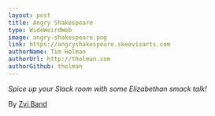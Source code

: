 ```yaml
---
layout: post
title: Angry Shakespeare
type: WideWeirdWeb
image: angry-shakespeare.png
link: https://angryshakespeare.skeevisarts.com
authorName: Tim Holman
authorUrl: http://tholman.com
authorGithub: tholman
---
```


_Spice up your Slack room with some Elizabethan smack talk!_

By [Zvi Band](http://zvi.band)
